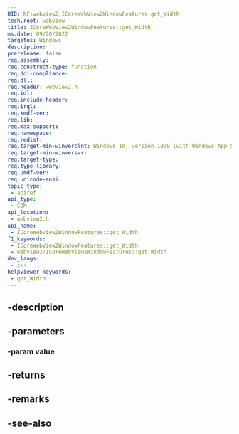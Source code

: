 ```yaml
---
UID: NF:webview2.ICoreWebView2WindowFeatures.get_Width
tech.root: webview
title: ICoreWebView2WindowFeatures::get_Width
ms.date: 09/20/2022
targetos: Windows
description: 
prerelease: false
req.assembly: 
req.construct-type: function
req.ddi-compliance: 
req.dll: 
req.header: webview2.h
req.idl: 
req.include-header: 
req.irql: 
req.kmdf-ver: 
req.lib: 
req.max-support: 
req.namespace: 
req.redist: 
req.target-min-winverclnt: Windows 10, version 1809 (with Windows App SDK 1.1 or later)
req.target-min-winversvr: 
req.target-type: 
req.type-library: 
req.umdf-ver: 
req.unicode-ansi: 
topic_type:
 - apiref
api_type:
 - COM
api_location:
 - webview2.h
api_name:
 - ICoreWebView2WindowFeatures::get_Width
f1_keywords:
 - ICoreWebView2WindowFeatures::get_Width
 - webview2/ICoreWebView2WindowFeatures::get_Width
dev_langs:
 - c++
helpviewer_keywords:
 - get_Width
---
```


## -description

## -parameters

### -param value

## -returns

## -remarks

## -see-also

